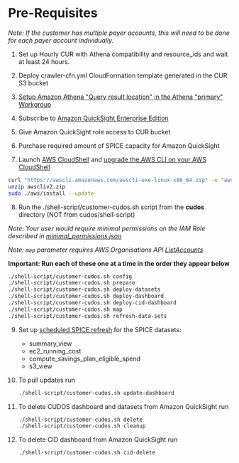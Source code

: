 # Pre-Requisites

*Note: If the customer has multiple payer accounts, this will need to be done for each payer account individually.*

1. Set up Hourly CUR with Athena compatibility and resource_ids and wait at least 24 hours.

2. Deploy crawler-cfn.yml CloudFormation template generated in the CUR S3 bucket

3. [Setup Amazon Athena "Query result location" in the Athena "primary" Workgroup](https://docs.aws.amazon.com/athena/latest/ug/querying.html#query-results-specify-location-workgroup)

4. Subscribe to [Amazon QuickSight Enterprise Edition](https://docs.aws.amazon.com/quicksight/latest/user/signing-up.html)

5. Give Amazon QuickSight role access to CUR bucket

6. Purchase required amount of SPICE capacity for Amazon QuickSight

7. Launch [AWS CloudShell](https://console.aws.amazon.com/cloudshell/home) and [upgrade the AWS CLI on your AWS CloudShell](https://docs.aws.amazon.com/cli/latest/userguide/install-cliv2-linux.html)

  ```bash
  curl "https://awscli.amazonaws.com/awscli-exe-linux-x86_64.zip" -o "awscliv2.zip"
  unzip awscliv2.zip
  sudo ./aws/install --update
  ```

8. Run the ./shell-script/customer-cudos.sh script from the **cudos** directory (NOT from cudos/shell-script)

  *Note: Your user would require minimal permissions on the IAM Role described in  [minimal_permissions.json](https://github.com/aws-samples/aws-cudos-framework-deployment/blob/main/cudos/minimal_permissions.json)*

  *Note: `map` parameter requires AWS Organisations API [ListAccounts](https://docs.aws.amazon.com/organizations/latest/APIReference/API_ListAccounts.html)*

  **Important: Run each of these one at a time in the order they appear below**

  ```bash
  ./shell-script/customer-cudos.sh config
  ./shell-script/customer-cudos.sh prepare
  ./shell-script/customer-cudos.sh deploy-datasets
  ./shell-script/customer-cudos.sh deploy-dashboard
  ./shell-script/customer-cudos.sh deploy-cid-dashboard
  ./shell-script/customer-cudos.sh map
  ./shell-script/customer-cudos.sh refresh-data-sets
  ```

9. Set up [scheduled SPICE refresh](https://docs.aws.amazon.com/quicksight/latest/user/refreshing-imported-data.html#schedule-data-refresh) for the SPICE datasets:
    - summary_view
    - ec2_running_cost
    - compute_savings_plan_eligible_spend
    - s3_view

10. To pull updates run

    ```bash
    ./shell-script/customer-cudos.sh update-dashboard
    ```

11. To delete CUDOS dashboard and datasets from Amazon QuickSight run

    ```bash
    ./shell-script/customer-cudos.sh delete
    ./shell-script/customer-cudos.sh cleanup
    ```

12. To delete CID dashboard from Amazon QuickSight run

    ```bash
    ./shell-script/customer-cudos.sh cid-delete
    ```
